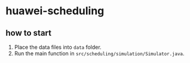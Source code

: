# huawei-scheduling

## how to start
1. Place the data files into ``data`` folder.
2. Run the main function in ``src/scheduling/simulation/Simulator.java``.

